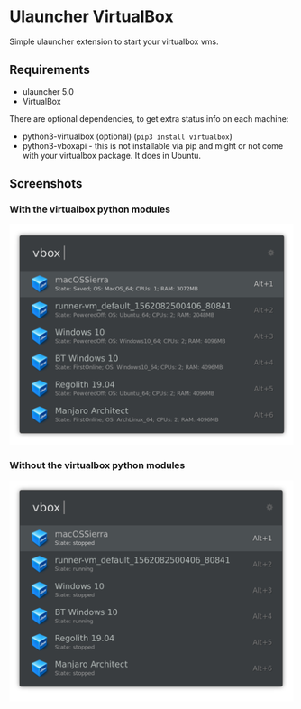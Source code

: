 # Ulauncher VirtualBox

Simple ulauncher extension to start your virtualbox vms.

## Requirements
  * ulauncher 5.0
  * VirtualBox

There are optional dependencies, to get extra status info on each machine:

  * python3-virtualbox (optional) (`pip3 install virtualbox`)
  * python3-vboxapi - this is not installable via pip and might or not come with your virtualbox
  package. It does in Ubuntu.

## Screenshots

### With the virtualbox python modules

![With the virtualbox python modules](images/screenshot_full.png)

### Without the virtualbox python modules

![Without the virtualbox python modules](images/screenshot_reduced.png)
 